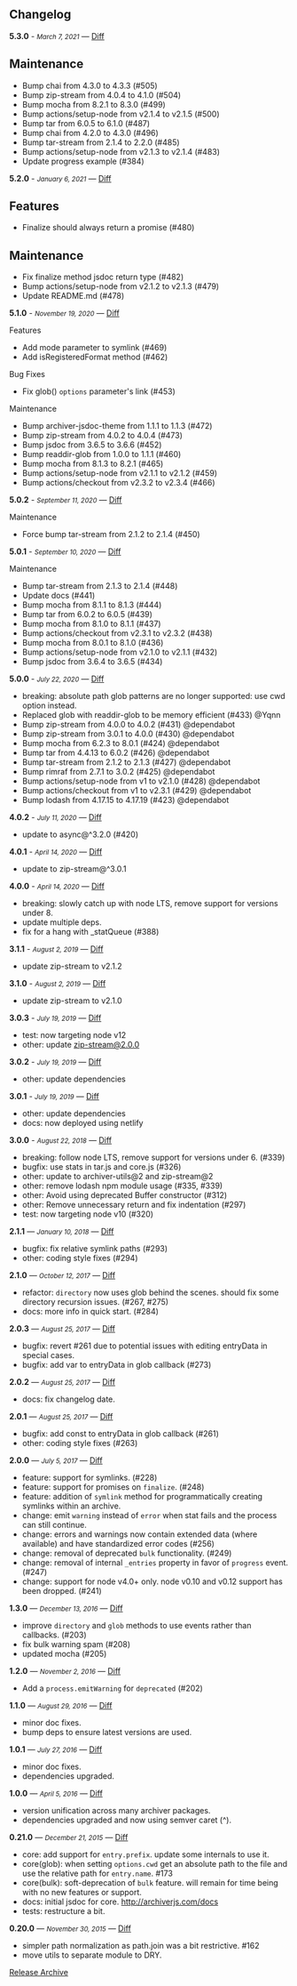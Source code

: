 ## Changelog

**5.3.0** - <small>_March 7, 2021_</small> — [Diff](https://github.com/archiverjs/node-archiver/compare/5.2.0...5.3.0)

## Maintenance

- Bump chai from 4.3.0 to 4.3.3 (#505)
- Bump zip-stream from 4.0.4 to 4.1.0 (#504)
- Bump mocha from 8.2.1 to 8.3.0 (#499)
- Bump actions/setup-node from v2.1.4 to v2.1.5 (#500)
- Bump tar from 6.0.5 to 6.1.0 (#487)
- Bump chai from 4.2.0 to 4.3.0 (#496)
- Bump tar-stream from 2.1.4 to 2.2.0 (#485)
- Bump actions/setup-node from v2.1.3 to v2.1.4 (#483)
- Update progress example (#384)

**5.2.0** - <small>_January 6, 2021_</small> — [Diff](https://github.com/archiverjs/node-archiver/compare/5.1.0...5.2.0)

## Features

- Finalize should always return a promise (#480)

## Maintenance

- Fix finalize method jsdoc return type (#482)
- Bump actions/setup-node from v2.1.2 to v2.1.3 (#479)
- Update README.md (#478)

**5.1.0** - <small>_November 19, 2020_</small> — [Diff](https://github.com/archiverjs/node-archiver/compare/5.0.2...5.1.0)

Features

- Add mode parameter to symlink (#469)
- Add isRegisteredFormat method (#462)

Bug Fixes

- Fix glob() `options` parameter's link (#453)

Maintenance

- Bump archiver-jsdoc-theme from 1.1.1 to 1.1.3 (#472)
- Bump zip-stream from 4.0.2 to 4.0.4 (#473)
- Bump jsdoc from 3.6.5 to 3.6.6 (#452)
- Bump readdir-glob from 1.0.0 to 1.1.1 (#460)
- Bump mocha from 8.1.3 to 8.2.1 (#465)
- Bump actions/setup-node from v2.1.1 to v2.1.2 (#459)
- Bump actions/checkout from v2.3.2 to v2.3.4 (#466)

**5.0.2** - <small>_September 11, 2020_</small> — [Diff](https://github.com/archiverjs/node-archiver/compare/5.0.1...5.0.2)

Maintenance

* Force bump tar-stream from 2.1.2 to 2.1.4 (#450)

**5.0.1** - <small>_September 10, 2020_</small> — [Diff](https://github.com/archiverjs/node-archiver/compare/5.0.0...5.0.1)

Maintenance

- Bump tar-stream from 2.1.3 to 2.1.4 (#448)
- Update docs (#441)
- Bump mocha from 8.1.1 to 8.1.3 (#444)
- Bump tar from 6.0.2 to 6.0.5 (#439)
- Bump mocha from 8.1.0 to 8.1.1 (#437)
- Bump actions/checkout from v2.3.1 to v2.3.2 (#438)
- Bump mocha from 8.0.1 to 8.1.0 (#436)
- Bump actions/setup-node from v2.1.0 to v2.1.1 (#432)
- Bump jsdoc from 3.6.4 to 3.6.5 (#434)

**5.0.0** - <small>_July 22, 2020_</small> — [Diff](https://github.com/archiverjs/node-archiver/compare/4.0.2...5.0.0)

* breaking: absolute path glob patterns are no longer supported: use cwd option instead.
* Replaced glob with readdir-glob to be memory efficient (#433) @Yqnn
* Bump zip-stream from 4.0.0 to 4.0.2 (#431) @dependabot
* Bump zip-stream from 3.0.1 to 4.0.0 (#430) @dependabot
* Bump mocha from 6.2.3 to 8.0.1 (#424) @dependabot
* Bump tar from 4.4.13 to 6.0.2 (#426) @dependabot
* Bump tar-stream from 2.1.2 to 2.1.3 (#427) @dependabot
* Bump rimraf from 2.7.1 to 3.0.2 (#425) @dependabot
* Bump actions/setup-node from v1 to v2.1.0 (#428) @dependabot
* Bump actions/checkout from v1 to v2.3.1 (#429) @dependabot
* Bump lodash from 4.17.15 to 4.17.19 (#423) @dependabot

**4.0.2** - <small>_July 11, 2020_</small> — [Diff](https://github.com/archiverjs/node-archiver/compare/4.0.1...4.0.2)

- update to async@^3.2.0 (#420)

**4.0.1** - <small>_April 14, 2020_</small> — [Diff](https://github.com/archiverjs/node-archiver/compare/4.0.0...4.0.1)

- update to zip-stream@^3.0.1

**4.0.0** - <small>_April 14, 2020_</small> — [Diff](https://github.com/archiverjs/node-archiver/compare/3.1.1...4.0.0)

- breaking: slowly catch up with node LTS, remove support for versions under 8.
- update multiple deps.
- fix for a hang with _statQueue (#388)

**3.1.1** - <small>_August 2, 2019_</small> — [Diff](https://github.com/archiverjs/node-archiver/compare/3.1.0...3.1.1)

- update zip-stream to v2.1.2

**3.1.0** - <small>_August 2, 2019_</small> — [Diff](https://github.com/archiverjs/node-archiver/compare/3.0.3...3.1.0)

- update zip-stream to v2.1.0

**3.0.3** - <small>_July 19, 2019_</small> — [Diff](https://github.com/archiverjs/node-archiver/compare/3.0.2...3.0.3)

- test: now targeting node v12
- other: update zip-stream@2.0.0

**3.0.2** - <small>_July 19, 2019_</small> — [Diff](https://github.com/archiverjs/node-archiver/compare/3.0.1...3.0.2)

- other: update dependencies

**3.0.1** - <small>_July 19, 2019_</small> — [Diff](https://github.com/archiverjs/node-archiver/compare/3.0.0...3.0.1)

- other: update dependencies
- docs: now deployed using netlify

**3.0.0** - <small>_August 22, 2018_</small> — [Diff](https://github.com/archiverjs/node-archiver/compare/2.1.1...3.0.0)

- breaking: follow node LTS, remove support for versions under 6. (#339)
- bugfix: use stats in tar.js and core.js (#326)
- other: update to archiver-utils@2 and zip-stream@2
- other: remove lodash npm module usage (#335, #339)
- other: Avoid using deprecated Buffer constructor (#312)
- other: Remove unnecessary return and fix indentation (#297)
- test: now targeting node v10 (#320)

**2.1.1** — <small>_January 10, 2018_</small> — [Diff](https://github.com/archiverjs/node-archiver/compare/2.1.0...2.1.1)

- bugfix: fix relative symlink paths (#293)
- other: coding style fixes (#294)

**2.1.0** — <small>_October 12, 2017_</small> — [Diff](https://github.com/archiverjs/node-archiver/compare/2.0.3...2.1.0)

- refactor: `directory` now uses glob behind the scenes. should fix some directory recursion issues. (#267, #275)
- docs: more info in quick start. (#284)

**2.0.3** — <small>_August 25, 2017_</small> — [Diff](https://github.com/archiverjs/node-archiver/compare/2.0.2...2.0.3)

- bugfix: revert #261 due to potential issues with editing entryData in special cases.
- bugfix: add var to entryData in glob callback (#273)

**2.0.2** — <small>_August 25, 2017_</small> — [Diff](https://github.com/archiverjs/node-archiver/compare/2.0.1...2.0.2)

- docs: fix changelog date.

**2.0.1** — <small>_August 25, 2017_</small> — [Diff](https://github.com/archiverjs/node-archiver/compare/2.0.0...2.0.1)

- bugfix: add const to entryData in glob callback (#261)
- other: coding style fixes (#263)

**2.0.0** — <small>_July 5, 2017_</small> — [Diff](https://github.com/archiverjs/node-archiver/compare/1.3.0...2.0.0)

- feature: support for symlinks. (#228)
- feature: support for promises on `finalize`. (#248)
- feature: addition of `symlink` method for programmatically creating symlinks within an archive.
- change: emit `warning` instead of `error` when stat fails and the process can still continue.
- change: errors and warnings now contain extended data (where available) and have standardized error codes (#256)
- change: removal of deprecated `bulk` functionality. (#249)
- change: removal of internal  `_entries` property in favor of `progress` event. (#247)
- change: support for node v4.0+ only. node v0.10 and v0.12 support has been dropped. (#241)

**1.3.0** — <small>_December 13, 2016_</small> — [Diff](https://github.com/archiverjs/node-archiver/compare/1.2.0...1.3.0)

- improve `directory` and `glob` methods to use events rather than callbacks. (#203)
- fix bulk warning spam (#208)
- updated mocha (#205)

**1.2.0** — <small>_November 2, 2016_</small> — [Diff](https://github.com/archiverjs/node-archiver/compare/1.1.0...1.2.0)

- Add a `process.emitWarning` for `deprecated` (#202)

**1.1.0** — <small>_August 29, 2016_</small> — [Diff](https://github.com/archiverjs/node-archiver/compare/1.0.1...1.1.0)

- minor doc fixes.
- bump deps to ensure latest versions are used.

**1.0.1** — <small>_July 27, 2016_</small> — [Diff](https://github.com/archiverjs/node-archiver/compare/1.0.0...1.0.1)

- minor doc fixes.
- dependencies upgraded.

**1.0.0** — <small>_April 5, 2016_</small> — [Diff](https://github.com/archiverjs/node-archiver/compare/0.21.0...1.0.0)

- version unification across many archiver packages.
- dependencies upgraded and now using semver caret (^).

**0.21.0** — <small>_December 21, 2015_</small> — [Diff](https://github.com/archiverjs/node-archiver/compare/0.20.0...0.21.0)

- core: add support for `entry.prefix`. update some internals to use it.
- core(glob): when setting `options.cwd` get an absolute path to the file and use the relative path for `entry.name`. #173
- core(bulk): soft-deprecation of `bulk` feature. will remain for time being with no new features or support.
- docs: initial jsdoc for core. http://archiverjs.com/docs
- tests: restructure a bit.

**0.20.0** — <small>_November 30, 2015_</small> — [Diff](https://github.com/archiverjs/node-archiver/compare/0.19.0...0.20.0)

- simpler path normalization as path.join was a bit restrictive. #162
- move utils to separate module to DRY.

[Release Archive](https://github.com/archiverjs/node-archiver/releases)
